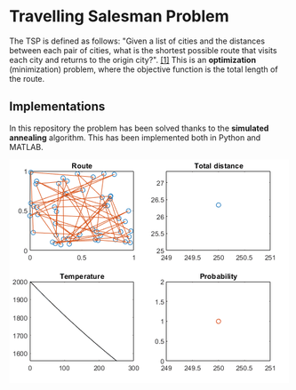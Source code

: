 # Travelling Salesman Problem
The TSP is defined as follows: 
"Given a list of cities and the distances between each pair of cities, what is the shortest possible route that visits each city and returns to the origin city?". [[1]](https://en.wikipedia.org/wiki/Travelling_salesman_problem)
This is an **optimization** (minimization) problem, where the objective function is the total length of the route.

## Implementations
In this repository the problem has been solved thanks to the **simulated annealing** algorithm. This has been implemented both in Python and MATLAB.

![TSP-covergence](TSP.gif)
